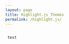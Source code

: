```yaml
---
layout: page
title: Highlight.js Themes
permalink: /highlight.js/
---
```


<link rel="stylesheet"
      href="//cdnjs.cloudflare.com/ajax/libs/highlight.js/10.2.0./styles/gradient-light.min.css">
<script src="//cdnjs.cloudflare.com/ajax/libs/highlight.js/10.2.0/highlight.min.js"></script>
<!-- and it's easy to individually load additional languages -->
<script charset="UTF-8"
 src="https://cdnjs.cloudflare.com/ajax/libs/highlight.js/10.2.0/languages/go.min.js"></script>
 
 <pre><code>
 test
</code></pre>